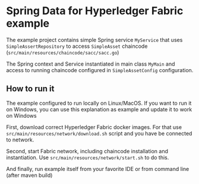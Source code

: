 # Spring Data for Hyperledger Fabric example

The example project contains simple Spring service `MyService` that uses `SimpleAssertRepository` to access `SimpleAsset` chaincode (`src/main/resources/chaincode/sacc/sacc.go`)

The Spring context and Service instantiated in main class `MyMain` and access to running chaincode configured in `SimpleAssetConfig` configuration.

## How to run it

The example configured to run locally on Linux/MacOS. If you want to run it on Windows, you can use this explanation as example and update it to work on Windows

First, download correct Hyperledger Fabric docker images. For that use `src/main/resources/network/download.sh` script and you have be connected to network.

Second, start Fabric network, including chaincode installation and instantiation. Use `src/main/resources/network/start.sh` to do this.

And finally, run example itself from your favorite IDE or from command line (after maven build)
